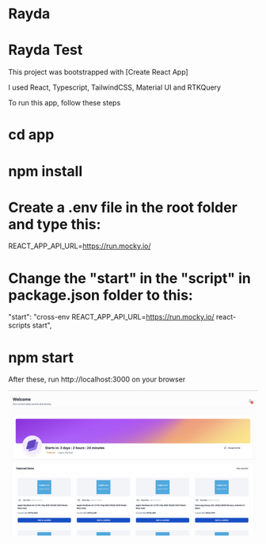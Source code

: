 # Rayda

# Rayda Test

This project was bootstrapped with [Create React App]

I used React, Typescript, TailwindCSS, Material UI and RTKQuery

To run this app, follow these steps
# cd app

# npm install

# Create a .env file in the root folder and type this:
 REACT_APP_API_URL=https://run.mocky.io/

# Change the "start" in the "script" in package.json folder to this:
 "start": "cross-env REACT_APP_API_URL=https://run.mocky.io/ react-scripts start",

# npm start 



After these, run http://localhost:3000 on your browser


![Alt text](./app/src/assets/images/browser-img.png)

